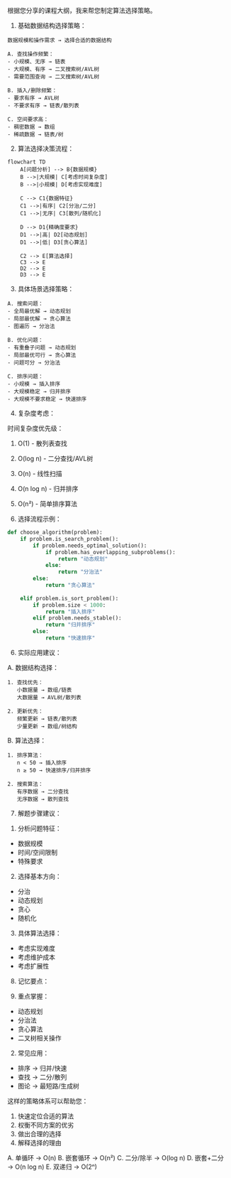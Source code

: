 根据您分享的课程大纲，我来帮您制定算法选择策略。

1. 基础数据结构选择策略：
```
数据规模和操作需求 → 选择合适的数据结构

A. 查找操作频繁：
- 小规模、无序 → 链表
- 大规模、有序 → 二叉搜索树/AVL树
- 需要范围查询 → 二叉搜索树/AVL树

B. 插入/删除频繁：
- 要求有序 → AVL树
- 不要求有序 → 链表/散列表

C. 空间要求高：
- 稠密数据 → 数组
- 稀疏数据 → 链表/树
```

2. 算法选择决策流程：

```mermaid
flowchart TD
    A[问题分析] --> B{数据规模}
    B -->|大规模| C[考虑时间复杂度]
    B -->|小规模| D[考虑实现难度]
    
    C --> C1{数据特征}
    C1 -->|有序| C2[分治/二分]
    C1 -->|无序| C3[散列/随机化]
    
    D --> D1{精确度要求}
    D1 -->|高| D2[动态规划]
    D1 -->|低| D3[贪心算法]
    
    C2 --> E[算法选择]
    C3 --> E
    D2 --> E
    D3 --> E

```

3. 具体场景选择策略：

```
A. 搜索问题：
- 全局最优解 → 动态规划
- 局部最优解 → 贪心算法
- 图遍历 → 分治法

B. 优化问题：
- 有重叠子问题 → 动态规划
- 局部最优可行 → 贪心算法
- 问题可分 → 分治法

C. 排序问题：
- 小规模 → 插入排序
- 大规模稳定 → 归并排序
- 大规模不要求稳定 → 快速排序
```

4. 复杂度考虑：

时间复杂度优先级：
1. O(1) - 散列表查找
2. O(log n) - 二分查找/AVL树
3. O(n) - 线性扫描
4. O(n log n) - 归并排序
5. O(n²) - 简单排序算法

5. 选择流程示例：

```python
def choose_algorithm(problem):
    if problem.is_search_problem():
        if problem.needs_optimal_solution():
            if problem.has_overlapping_subproblems():
                return "动态规划"
            else:
                return "分治法"
        else:
            return "贪心算法"
            
    elif problem.is_sort_problem():
        if problem.size < 1000:
            return "插入排序"
        elif problem.needs_stable():
            return "归并排序"
        else:
            return "快速排序"
```

6. 实际应用建议：

A. 数据结构选择：
```
1. 查找优先：
   小数据量 → 数组/链表
   大数据量 → AVL树/散列表

2. 更新优先：
   频繁更新 → 链表/散列表
   少量更新 → 数组/树结构
```

B. 算法选择：
```
1. 排序算法：
   n < 50 → 插入排序
   n ≥ 50 → 快速排序/归并排序

2. 搜索算法：
   有序数据 → 二分查找
   无序数据 → 散列查找
```

7. 解题步骤建议：

1) 分析问题特征：
- 数据规模
- 时间/空间限制
- 特殊要求

2) 选择基本方向：
- 分治
- 动态规划
- 贪心
- 随机化

3) 具体算法选择：
- 考虑实现难度
- 考虑维护成本
- 考虑扩展性

8. 记忆要点：

1. 重点掌握：
- 动态规划
- 分治法
- 贪心算法
- 二叉树相关操作

2. 常见应用：
- 排序 → 归并/快速
- 查找 → 二分/散列
- 图论 → 最短路/生成树

这样的策略体系可以帮助您：
1. 快速定位合适的算法
2. 权衡不同方案的优劣
3. 做出合理的选择
4. 解释选择的理由

A. 单循环 → O(n)
B. 嵌套循环 → O(n²)
C. 二分/除半 → O(log n)
D. 嵌套+二分 → O(n log n)
E. 双递归 → O(2ⁿ)
